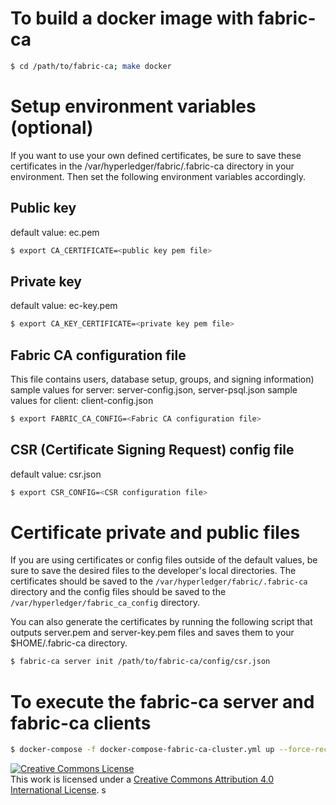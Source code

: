 # To build a docker image with fabric-ca
```sh
$ cd /path/to/fabric-ca; make docker
```

# Setup environment variables (optional)
If you want to use your own defined certificates, be sure to save these
certificates in the /var/hyperledger/fabric/.fabric-ca directory in your environment.
Then set the following environment variables accordingly.

## Public key
default value: ec.pem
```sh
$ export CA_CERTIFICATE=<public key pem file>
```
## Private key
default value: ec-key.pem
```sh
$ export CA_KEY_CERTIFICATE=<private key pem file>
```
## Fabric CA configuration file
This file contains users, database setup, groups, and signing information)
sample values for server: server-config.json, server-psql.json
sample values for client: client-config.json
```sh
$ export FABRIC_CA_CONFIG=<Fabric CA configuration file>
```
## CSR (Certificate Signing Request) config file
default value: csr.json
```sh
$ export CSR_CONFIG=<CSR configuration file>
```

# Certificate private and public files
If you are using certificates or config files outside of the default values,
be sure to save the desired files to the developer's local directories. The
certificates should be saved to the `/var/hyperledger/fabric/.fabric-ca` directory
and the config files should be saved to the `/var/hyperledger/fabric_ca_config`
directory.

You can also generate the certificates by running the following script that
outputs server.pem and server-key.pem files and saves them to your $HOME/.fabric-ca
directory.
```sh
$ fabric-ca server init /path/to/fabric-ca/config/csr.json
```

# To execute the fabric-ca server and fabric-ca clients
```sh
$ docker-compose -f docker-compose-fabric-ca-cluster.yml up --force-recreate -d
```

<a rel="license" href="http://creativecommons.org/licenses/by/4.0/"><img alt="Creative Commons License" style="border-width:0" src="https://i.creativecommons.org/l/by/4.0/88x31.png" /></a><br />This work is licensed under a <a rel="license" href="http://creativecommons.org/licenses/by/4.0/">Creative Commons Attribution 4.0 International License</a>.
s
